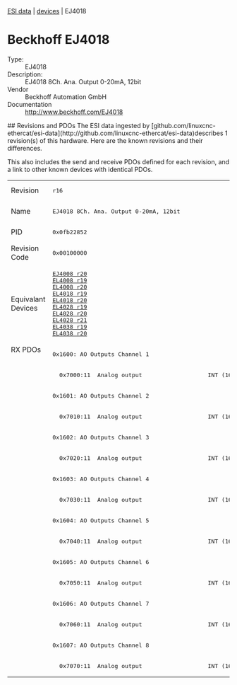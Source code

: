<div class="nav"><a href="/esi-data">ESI data</a> | <a href="/esi-data/devices">devices</a> | EJ4018</div>

#  Beckhoff EJ4018

<dl>
  <dt>Type:</dt><dd>EJ4018</dd>
  <dt>Description:</dt><dd>EJ4018 8Ch. Ana. Output 0-20mA, 12bit</dd>
  <dt>Vendor</dt><dd>Beckhoff Automation GmbH</dd>
  <dt>Documentation</dt><dd><a href="http://www.beckhoff.com/EJ4018">http://www.beckhoff.com/EJ4018</a></dd>
</dl>
## Revisions and PDOs
The ESI data ingested by [github.com/linuxcnc-ethercat/esi-data](http://github.com/linuxcnc-ethercat/esi-data)describes 1 revision(s) of this hardware.  Here are the known revisions and their differences.

This also includes the send and receive PDOs defined for each revision, and a link to other known devices with identical PDOs.

<table>
<tr >
<td class="first">Revision</td>
<td ><pre>r16</pre></td>
</tr>
<tr >
<td class="first">Name</td>
<td ><pre>EJ4018 8Ch. Ana. Output 0-20mA, 12bit</pre></td>
</tr>
<tr >
<td class="first">PID</td>
<td ><pre>0x0fb22852</pre></td>
</tr>
<tr >
<td class="first">Revision Code</td>
<td ><pre>0x00100000</pre></td>
</tr>
<tr >
<td class="first">Equivalant Devices</td>
<td ><pre><a href="EJ4008">EJ4008 r20</a><br/><a href="EL4008">EL4008 r19</a><br/><a href="EL4008">EL4008 r20</a><br/><a href="EL4018">EL4018 r19</a><br/><a href="EL4018">EL4018 r20</a><br/><a href="EL4028">EL4028 r19</a><br/><a href="EL4028">EL4028 r20</a><br/><a href="EL4028">EL4028 r21</a><br/><a href="EL4038">EL4038 r19</a><br/><a href="EL4038">EL4038 r20</a></pre></td>
</tr>
<tr class="rxpdo pdosection">
<td class="first" rowspan=16 valign=top>RX PDOs</td>
<td><pre>0x1600: AO Outputs Channel 1</pre></td>
<td></td>
</tr>
<tr class="rxpdo">
<td ><pre>  0x7000:11  Analog output                   INT (16 bits)</pre></td>
</tr>
<tr class="rxpdo pdosection">
<td ><pre>0x1601: AO Outputs Channel 2</pre></td>
</tr>
<tr class="rxpdo">
<td ><pre>  0x7010:11  Analog output                   INT (16 bits)</pre></td>
</tr>
<tr class="rxpdo pdosection">
<td ><pre>0x1602: AO Outputs Channel 3</pre></td>
</tr>
<tr class="rxpdo">
<td ><pre>  0x7020:11  Analog output                   INT (16 bits)</pre></td>
</tr>
<tr class="rxpdo pdosection">
<td ><pre>0x1603: AO Outputs Channel 4</pre></td>
</tr>
<tr class="rxpdo">
<td ><pre>  0x7030:11  Analog output                   INT (16 bits)</pre></td>
</tr>
<tr class="rxpdo pdosection">
<td ><pre>0x1604: AO Outputs Channel 5</pre></td>
</tr>
<tr class="rxpdo">
<td ><pre>  0x7040:11  Analog output                   INT (16 bits)</pre></td>
</tr>
<tr class="rxpdo pdosection">
<td ><pre>0x1605: AO Outputs Channel 6</pre></td>
</tr>
<tr class="rxpdo">
<td ><pre>  0x7050:11  Analog output                   INT (16 bits)</pre></td>
</tr>
<tr class="rxpdo pdosection">
<td ><pre>0x1606: AO Outputs Channel 7</pre></td>
</tr>
<tr class="rxpdo">
<td ><pre>  0x7060:11  Analog output                   INT (16 bits)</pre></td>
</tr>
<tr class="rxpdo pdosection">
<td ><pre>0x1607: AO Outputs Channel 8</pre></td>
</tr>
<tr class="rxpdo">
<td ><pre>  0x7070:11  Analog output                   INT (16 bits)</pre></td>
</tr>
</table>
